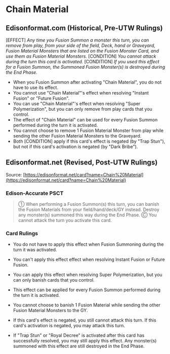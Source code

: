 # Chain Material

## Edisonformat.com (Historical, Pre-UTW Rulings)

\[EFFECT\] _Any time you Fusion Summon a monster this turn, you can remove from play, from your side of the field, Deck, hand or Graveyard, Fusion Material Monsters that are listed on the Fusion Monster Card, and use them as Fusion Material Monsters._ \[CONDITION\] _You cannot attack during the turn this card is activated._ \[CONDITION\] _If you used this effect for a Fusion Summon, the Summoned Fusion Monster(s) is destroyed during the End Phase._
  

*   When you Fusion Summon after activating "Chain Material", you do not have to use its effect.
*   You cannot use "Chain Material"'s effect when resolving "Instant Fusion" or "Future Fusion".
*   You can use "Chain Material"'s effect when resolving "Super Polymerization", but you can only remove from play cards that you control.
*   The effect of "Chain Material" can be used for every Fusion Summon performed during the turn it is activated.
*   You cannot choose to remove 1 Fusion Material Monster from play while sending the other Fusion Material Monsters to the Graveyard.
*   Both \[CONDITION\] apply if this card's effect is negated (by "Trap Stun"), but not if this card's activation is negated (by "Dark Bribe").

## Edisonformat.net (Revised, Post-UTW Rulings)

Source: [https://edisonformat.net/card?name=Chain%20Material](https://edisonformat.net/card?name=Chain%20Material)

### Edison-Accurate PSCT

> ① When performing a Fusion Summon(s) this turn, you can banish the Fusion Materials from your field/hand/deck/GY instead. Destroy any monster(s) summoned this way during the End Phase.
> Ⓒ You cannot attack the turn you activate this card.

### Card Rulings

*   You do not have to apply this effect when Fusion Summoning during the turn it was activated.

*   You can't apply this effect effect when resolving Instant Fusion or Future Fusion.

*   You can apply this effect when resolving Super Polymerization, but you can only banish cards that you control.

*   This effect can be applied for every Fusion Summon performed during the turn it is activated.

*   You cannot choose to banish 1 Fusion Material while sending the other Fusion Material Monsters to the GY.

*   If this card's effect is negated, you still cannot attack this turn. If this card's activation is negated, you may attack this turn.

*   If "Trap Stun" or "Royal Decree" is activated after this card has successfully resolved, you may still apply this effect. Any monster(s) summoned with this effect are still destroyed in the End Phase.
            